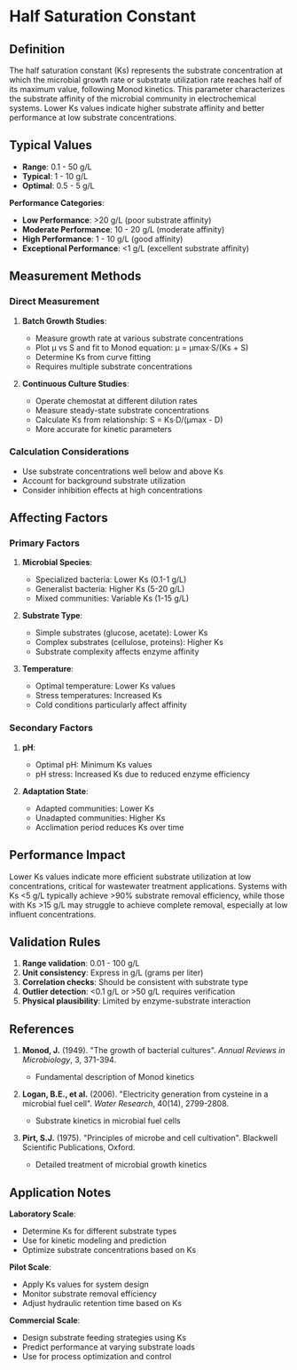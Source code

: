 <!--
Parameter ID: half_saturation_constant
Category: biological
Generated: 2025-01-16T10:41:00.000Z
-->

# Half Saturation Constant

## Definition

The half saturation constant (Ks) represents the substrate concentration at
which the microbial growth rate or substrate utilization rate reaches half of
its maximum value, following Monod kinetics. This parameter characterizes the
substrate affinity of the microbial community in electrochemical systems. Lower
Ks values indicate higher substrate affinity and better performance at low
substrate concentrations.

## Typical Values

- **Range**: 0.1 - 50 g/L
- **Typical**: 1 - 10 g/L
- **Optimal**: 0.5 - 5 g/L

**Performance Categories**:

- **Low Performance**: >20 g/L (poor substrate affinity)
- **Moderate Performance**: 10 - 20 g/L (moderate affinity)
- **High Performance**: 1 - 10 g/L (good affinity)
- **Exceptional Performance**: <1 g/L (excellent substrate affinity)

## Measurement Methods

### Direct Measurement

1. **Batch Growth Studies**:
   - Measure growth rate at various substrate concentrations
   - Plot μ vs S and fit to Monod equation: μ = μmax·S/(Ks + S)
   - Determine Ks from curve fitting
   - Requires multiple substrate concentrations

2. **Continuous Culture Studies**:
   - Operate chemostat at different dilution rates
   - Measure steady-state substrate concentrations
   - Calculate Ks from relationship: S = Ks·D/(μmax - D)
   - More accurate for kinetic parameters

### Calculation Considerations

- Use substrate concentrations well below and above Ks
- Account for background substrate utilization
- Consider inhibition effects at high concentrations

## Affecting Factors

### Primary Factors

1. **Microbial Species**:
   - Specialized bacteria: Lower Ks (0.1-1 g/L)
   - Generalist bacteria: Higher Ks (5-20 g/L)
   - Mixed communities: Variable Ks (1-15 g/L)

2. **Substrate Type**:
   - Simple substrates (glucose, acetate): Lower Ks
   - Complex substrates (cellulose, proteins): Higher Ks
   - Substrate complexity affects enzyme affinity

3. **Temperature**:
   - Optimal temperature: Lower Ks values
   - Stress temperatures: Increased Ks
   - Cold conditions particularly affect affinity

### Secondary Factors

1. **pH**:
   - Optimal pH: Minimum Ks values
   - pH stress: Increased Ks due to reduced enzyme efficiency

2. **Adaptation State**:
   - Adapted communities: Lower Ks
   - Unadapted communities: Higher Ks
   - Acclimation period reduces Ks over time

## Performance Impact

Lower Ks values indicate more efficient substrate utilization at low
concentrations, critical for wastewater treatment applications. Systems with Ks
<5 g/L typically achieve >90% substrate removal efficiency, while those with
Ks >15 g/L may struggle to achieve complete removal, especially at low influent
concentrations.

## Validation Rules

1. **Range validation**: 0.01 - 100 g/L
2. **Unit consistency**: Express in g/L (grams per liter)
3. **Correlation checks**: Should be consistent with substrate type
4. **Outlier detection**: <0.1 g/L or >50 g/L requires verification
5. **Physical plausibility**: Limited by enzyme-substrate interaction

## References

1. **Monod, J.** (1949). "The growth of bacterial cultures". _Annual Reviews in
   Microbiology_, 3, 371-394.
   - Fundamental description of Monod kinetics

2. **Logan, B.E., et al.** (2006). "Electricity generation from cysteine in a
   microbial fuel cell". _Water Research_, 40(14), 2799-2808.
   - Substrate kinetics in microbial fuel cells

3. **Pirt, S.J.** (1975). "Principles of microbe and cell cultivation".
   Blackwell Scientific Publications, Oxford.
   - Detailed treatment of microbial growth kinetics

## Application Notes

**Laboratory Scale**:

- Determine Ks for different substrate types
- Use for kinetic modeling and prediction
- Optimize substrate concentrations based on Ks

**Pilot Scale**:

- Apply Ks values for system design
- Monitor substrate removal efficiency
- Adjust hydraulic retention time based on Ks

**Commercial Scale**:

- Design substrate feeding strategies using Ks
- Predict performance at varying substrate loads
- Use for process optimization and control
